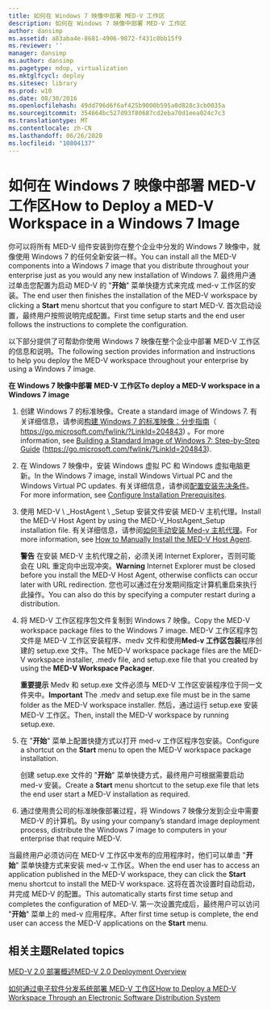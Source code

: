 ```yaml
---
title: 如何在 Windows 7 映像中部署 MED-V 工作区
description: 如何在 Windows 7 映像中部署 MED-V 工作区
author: dansimp
ms.assetid: a83aba4e-8681-4906-9872-f431c0bb15f9
ms.reviewer: ''
manager: dansimp
ms.author: dansimp
ms.pagetype: mdop, virtualization
ms.mktglfcycl: deploy
ms.sitesec: library
ms.prod: w10
ms.date: 08/30/2016
ms.openlocfilehash: 49dd796d6f6af425b9000b595a0d828c3cb0035a
ms.sourcegitcommit: 354664bc527d93f80687cd2eba70d1eea024c7c3
ms.translationtype: MT
ms.contentlocale: zh-CN
ms.lasthandoff: 06/26/2020
ms.locfileid: "10804137"
---
```

# <span data-ttu-id="c392c-103">如何在 Windows 7 映像中部署 MED-V 工作区</span><span class="sxs-lookup"><span data-stu-id="c392c-103">How to Deploy a MED-V Workspace in a Windows 7 Image</span></span>


<span data-ttu-id="c392c-104">你可以将所有 MED-V 组件安装到你在整个企业中分发的 Windows 7 映像中，就像使用 Windows 7 的任何全新安装一样。</span><span class="sxs-lookup"><span data-stu-id="c392c-104">You can install all the MED-V components into a Windows 7 image that you distribute throughout your enterprise just as you would any new installation of Windows 7.</span></span> <span data-ttu-id="c392c-105">最终用户通过单击您配置为启动 MED-V 的 "**开始**" 菜单快捷方式来完成 med-v 工作区的安装。</span><span class="sxs-lookup"><span data-stu-id="c392c-105">The end user then finishes the installation of the MED-V workspace by clicking a **Start** menu shortcut that you configure to start MED-V.</span></span> <span data-ttu-id="c392c-106">首次启动设置，最终用户按照说明完成配置。</span><span class="sxs-lookup"><span data-stu-id="c392c-106">First time setup starts and the end user follows the instructions to complete the configuration.</span></span>

<span data-ttu-id="c392c-107">以下部分提供了可帮助你使用 Windows 7 映像在整个企业中部署 MED-V 工作区的信息和说明。</span><span class="sxs-lookup"><span data-stu-id="c392c-107">The following section provides information and instructions to help you deploy the MED-V workspace throughout your enterprise by using a Windows 7 image.</span></span>

**<span data-ttu-id="c392c-108">在 Windows 7 映像中部署 MED-V 工作区</span><span class="sxs-lookup"><span data-stu-id="c392c-108">To deploy a MED-V workspace in a Windows 7 image</span></span>**

1.  <span data-ttu-id="c392c-109">创建 Windows 7 的标准映像。</span><span class="sxs-lookup"><span data-stu-id="c392c-109">Create a standard image of Windows 7.</span></span> <span data-ttu-id="c392c-110">有关详细信息，请参阅[构建 Windows 7 的标准映像：分步指南](https://go.microsoft.com/fwlink/?LinkId=204843)（ https://go.microsoft.com/fwlink/?LinkId=204843) 。</span><span class="sxs-lookup"><span data-stu-id="c392c-110">For more information, see [Building a Standard Image of Windows 7: Step-by-Step Guide](https://go.microsoft.com/fwlink/?LinkId=204843) (https://go.microsoft.com/fwlink/?LinkId=204843).</span></span>

2.  <span data-ttu-id="c392c-111">在 Windows 7 映像中，安装 Windows 虚拟 PC 和 Windows 虚拟电脑更新。</span><span class="sxs-lookup"><span data-stu-id="c392c-111">In the Windows 7 image, install Windows Virtual PC and the Windows Virtual PC updates.</span></span> <span data-ttu-id="c392c-112">有关详细信息，请参阅[配置安装先决条件](configure-installation-prerequisites.md)。</span><span class="sxs-lookup"><span data-stu-id="c392c-112">For more information, see [Configure Installation Prerequisites](configure-installation-prerequisites.md).</span></span>

3.  <span data-ttu-id="c392c-113">使用 MED-V \ _HostAgent \ _Setup 安装文件安装 MED-V 主机代理。</span><span class="sxs-lookup"><span data-stu-id="c392c-113">Install the MED-V Host Agent by using the MED-V\_HostAgent\_Setup installation file.</span></span> <span data-ttu-id="c392c-114">有关详细信息，请参阅[如何手动安装 Med-v 主机代理](how-to-manually-install-the-med-v-host-agent.md)。</span><span class="sxs-lookup"><span data-stu-id="c392c-114">For more information, see [How to Manually Install the MED-V Host Agent](how-to-manually-install-the-med-v-host-agent.md).</span></span>

    <span data-ttu-id="c392c-115">**警告** 在安装 MED-V 主机代理之前，必须关闭 Internet Explorer，否则可能会在 URL 重定向中出现冲突。</span><span class="sxs-lookup"><span data-stu-id="c392c-115">**Warning** Internet Explorer must be closed before you install the MED-V Host Agent, otherwise conflicts can occur later with URL redirection.</span></span> <span data-ttu-id="c392c-116">您也可以通过在分发期间指定计算机重启来执行此操作。</span><span class="sxs-lookup"><span data-stu-id="c392c-116">You can also do this by specifying a computer restart during a distribution.</span></span>

     

4.  <span data-ttu-id="c392c-117">将 MED-V 工作区程序包文件复制到 Windows 7 映像。</span><span class="sxs-lookup"><span data-stu-id="c392c-117">Copy the MED-V workspace package files to the Windows 7 image.</span></span> <span data-ttu-id="c392c-118">MED-V 工作区程序包文件是 MED-V 工作区安装程序、medv 文件和使用**Med-v 工作区包装**程序创建的 setup.exe 文件。</span><span class="sxs-lookup"><span data-stu-id="c392c-118">The MED-V workspace package files are the MED-V workspace installer, .medv file, and setup.exe file that you created by using the **MED-V Workspace Packager**.</span></span>

    <span data-ttu-id="c392c-119">**重要提示** Medv 和 setup.exe 文件必须与 MED-V 工作区安装程序位于同一文件夹中。</span><span class="sxs-lookup"><span data-stu-id="c392c-119">**Important** The .medv and setup.exe file must be in the same folder as the MED-V workspace installer.</span></span> <span data-ttu-id="c392c-120">然后，通过运行 setup.exe 安装 MED-V 工作区。</span><span class="sxs-lookup"><span data-stu-id="c392c-120">Then, install the MED-V workspace by running setup.exe.</span></span>

     

5.  <span data-ttu-id="c392c-121">在 "**开始**" 菜单上配置快捷方式以打开 med-v 工作区程序包安装。</span><span class="sxs-lookup"><span data-stu-id="c392c-121">Configure a shortcut on the **Start** menu to open the MED-V workspace package installation.</span></span>

    <span data-ttu-id="c392c-122">创建 setup.exe 文件的 "**开始**" 菜单快捷方式，最终用户可根据需要启动 med-v 安装。</span><span class="sxs-lookup"><span data-stu-id="c392c-122">Create a **Start** menu shortcut to the setup.exe file that lets the end user start a MED-V installation as required.</span></span>

6.  <span data-ttu-id="c392c-123">通过使用贵公司的标准映像部署过程，将 Windows 7 映像分发到企业中需要 MED-V 的计算机。</span><span class="sxs-lookup"><span data-stu-id="c392c-123">By using your company’s standard image deployment process, distribute the Windows 7 image to computers in your enterprise that require MED-V.</span></span>

<span data-ttu-id="c392c-124">当最终用户必须访问在 MED-V 工作区中发布的应用程序时，他们可以单击 "**开始**" 菜单快捷方式来安装 med-v 工作区。</span><span class="sxs-lookup"><span data-stu-id="c392c-124">When the end user has to access an application published in the MED-V workspace, they can click the **Start** menu shortcut to install the MED-V workspace.</span></span> <span data-ttu-id="c392c-125">这将在首次设置时自动启动，并完成 MED-V 的配置。</span><span class="sxs-lookup"><span data-stu-id="c392c-125">This automatically starts first time setup and completes the configuration of MED-V.</span></span> <span data-ttu-id="c392c-126">第一次设置完成后，最终用户可以访问 "**开始**" 菜单上的 med-v 应用程序。</span><span class="sxs-lookup"><span data-stu-id="c392c-126">After first time setup is complete, the end user can access the MED-V applications on the **Start** menu.</span></span>

## <span data-ttu-id="c392c-127">相关主题</span><span class="sxs-lookup"><span data-stu-id="c392c-127">Related topics</span></span>


[<span data-ttu-id="c392c-128">MED-V 2.0 部署概述</span><span class="sxs-lookup"><span data-stu-id="c392c-128">MED-V 2.0 Deployment Overview</span></span>](med-v-20-deployment-overview.md)

[<span data-ttu-id="c392c-129">如何通过电子软件分发系统部署 MED-V 工作区</span><span class="sxs-lookup"><span data-stu-id="c392c-129">How to Deploy a MED-V Workspace Through an Electronic Software Distribution System</span></span>](how-to-deploy-a-med-v-workspace-through-an-electronic-software-distribution-system.md)

 

 






